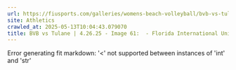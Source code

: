 ```yaml
---
url: https://fiusports.com/galleries/womens-beach-volleyball/bvb-vs-tulane-4-26-25/image-61/358/62925
site: Athletics
crawled_at: 2025-05-13T10:04:43.079070
title: BVB vs Tulane | 4.26.25 - Image 61:  - Florida International University
---
```


Error generating fit markdown: '<' not supported between instances of 'int' and 'str'